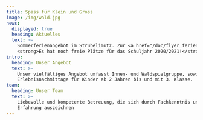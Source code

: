 ```yaml
---
title: Spass für Klein und Gross
image: /img/wald.jpg
news:
  displayed: true
  heading: Aktuelles
  text: >-
    Sommerferienangebot im Strubelimutz. Zur <a href="/doc/flyer_ferienangebot_20.pdf" target="_blank">Anmeldung</a><p></p>
    <strong>Es hat noch freie Plätze für das Schuljahr 2020/2021!</strong><p></p>
intro:
  heading: Unser Angebot
  text: >-
    Unser vielfältiges Angebot umfasst Innen- und Waldspielgruppe, sowie
    Erlebnisnachmittage für Kinder ab 2 Jahren bis und mit 3. Klasse.
team:
  heading: Unser Team
  text: >-
    Liebevolle und kompetente Betreuung, die sich durch Fachkenntnis und
    Erfahrung auszeichnen
---
```


